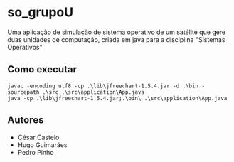# so_grupoU
Uma aplicação de simulação de sistema operativo de um satélite que gere duas unidades de computação, criada em java para a disciplina "Sistemas Operativos"

## Como executar
```
javac -encoding utf8 -cp .\lib\jfreechart-1.5.4.jar -d .\bin -sourcepath .\src .\src\application\App.java
java -cp .\lib\jfreechart-1.5.4.jar;.\bin\ .\src\application\App.java
```

## Autores
* César Castelo
* Hugo Guimarães
* Pedro Pinho